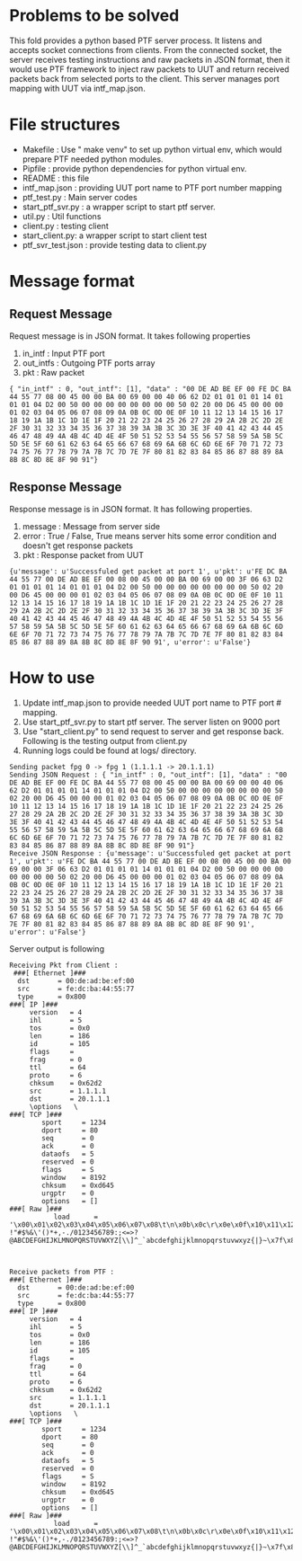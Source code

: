 # Problems to be solved
This fold provides a python based PTF server process. It listens and accepts socket connections from clients. From the connected socket, the server receives testing instructions and raw packets in JSON format, then it would use PTF framework to inject raw packets to UUT and return received packets back from selected ports to the client. This server manages port mapping with UUT via intf_map.json.

# File structures
* Makefile : Use " make venv" to set up python virtual env, which would prepare PTF needed python modules.
* Pipfile : provide python dependencies for python virtual env.
* README : this file
* intf_map.json : providing UUT port name to PTF port number mapping
* ptf_test.py : Main server codes
* start_ptf_svr.py : a wrapper script to start ptf server.
* util.py : Util functions
* client.py : testing client
* start_client.py: a wrapper script to start client test
* ptf_svr_test.json : provide testing data to client.py

# Message format
## Request Message
Request message is in  JSON format. It takes following properties
1. in_intf : Input PTF port
2. out_intfs : Outgoing PTF ports array
3. pkt : Raw packet

```
{ "in_intf" : 0, "out_intf": [1], "data" : "00 DE AD BE EF 00 FE DC BA 44 55 77 08 00 45 00 00 BA 00 69 00 00 40 06 62 D2 01 01 01 01 14 01 01 01 04 D2 00 50 00 00 00 00 00 00 00 00 50 02 20 00 D6 45 00 00 00 01 02 03 04 05 06 07 08 09 0A 0B 0C 0D 0E 0F 10 11 12 13 14 15 16 17 18 19 1A 1B 1C 1D 1E 1F 20 21 22 23 24 25 26 27 28 29 2A 2B 2C 2D 2E 2F 30 31 32 33 34 35 36 37 38 39 3A 3B 3C 3D 3E 3F 40 41 42 43 44 45 46 47 48 49 4A 4B 4C 4D 4E 4F 50 51 52 53 54 55 56 57 58 59 5A 5B 5C 5D 5E 5F 60 61 62 63 64 65 66 67 68 69 6A 6B 6C 6D 6E 6F 70 71 72 73 74 75 76 77 78 79 7A 7B 7C 7D 7E 7F 80 81 82 83 84 85 86 87 88 89 8A 8B 8C 8D 8E 8F 90 91"}
```

## Response Message
Response message is in JSON format. It has following properties.
1. message : Message from server side
2. error : True / False, True means server hits some error condition and doesn't get response packets
3. pkt : Response packet from UUT
```
{u'message': u'Successfuled get packet at port 1', u'pkt': u'FE DC BA 44 55 77 00 DE AD BE EF 00 08 00 45 00 00 BA 00 69 00 00 3F 06 63 D2 01 01 01 01 14 01 01 01 04 D2 00 50 00 00 00 00 00 00 00 00 50 02 20 00 D6 45 00 00 00 01 02 03 04 05 06 07 08 09 0A 0B 0C 0D 0E 0F 10 11 12 13 14 15 16 17 18 19 1A 1B 1C 1D 1E 1F 20 21 22 23 24 25 26 27 28 29 2A 2B 2C 2D 2E 2F 30 31 32 33 34 35 36 37 38 39 3A 3B 3C 3D 3E 3F 40 41 42 43 44 45 46 47 48 49 4A 4B 4C 4D 4E 4F 50 51 52 53 54 55 56 57 58 59 5A 5B 5C 5D 5E 5F 60 61 62 63 64 65 66 67 68 69 6A 6B 6C 6D 6E 6F 70 71 72 73 74 75 76 77 78 79 7A 7B 7C 7D 7E 7F 80 81 82 83 84 85 86 87 88 89 8A 8B 8C 8D 8E 8F 90 91', u'error': u'False'}
```

# How to use
1. Update intf_map.json to provide needed UUT port name to PTF port # mapping.
2. Use start_ptf_svr.py to start ptf server. The server listen on 9000 port
3. Use "start_client.py" to send request to server and get response back. Following is the testing output from client.py
4. Running logs could be found at logs/ directory.

```
Sending packet fpg 0 -> fpg 1 (1.1.1.1 -> 20.1.1.1)
Sending JSON Request : { "in_intf" : 0, "out_intf": [1], "data" : "00 DE AD BE EF 00 FE DC BA 44 55 77 08 00 45 00 00 BA 00 69 00 00 40 06 62 D2 01 01 01 01 14 01 01 01 04 D2 00 50 00 00 00 00 00 00 00 00 50 02 20 00 D6 45 00 00 00 01 02 03 04 05 06 07 08 09 0A 0B 0C 0D 0E 0F 10 11 12 13 14 15 16 17 18 19 1A 1B 1C 1D 1E 1F 20 21 22 23 24 25 26 27 28 29 2A 2B 2C 2D 2E 2F 30 31 32 33 34 35 36 37 38 39 3A 3B 3C 3D 3E 3F 40 41 42 43 44 45 46 47 48 49 4A 4B 4C 4D 4E 4F 50 51 52 53 54 55 56 57 58 59 5A 5B 5C 5D 5E 5F 60 61 62 63 64 65 66 67 68 69 6A 6B 6C 6D 6E 6F 70 71 72 73 74 75 76 77 78 79 7A 7B 7C 7D 7E 7F 80 81 82 83 84 85 86 87 88 89 8A 8B 8C 8D 8E 8F 90 91"}
Receive JSON Response : {u'message': u'Successfuled get packet at port 1', u'pkt': u'FE DC BA 44 55 77 00 DE AD BE EF 00 08 00 45 00 00 BA 00 69 00 00 3F 06 63 D2 01 01 01 01 14 01 01 01 04 D2 00 50 00 00 00 00 00 00 00 00 50 02 20 00 D6 45 00 00 00 01 02 03 04 05 06 07 08 09 0A 0B 0C 0D 0E 0F 10 11 12 13 14 15 16 17 18 19 1A 1B 1C 1D 1E 1F 20 21 22 23 24 25 26 27 28 29 2A 2B 2C 2D 2E 2F 30 31 32 33 34 35 36 37 38 39 3A 3B 3C 3D 3E 3F 40 41 42 43 44 45 46 47 48 49 4A 4B 4C 4D 4E 4F 50 51 52 53 54 55 56 57 58 59 5A 5B 5C 5D 5E 5F 60 61 62 63 64 65 66 67 68 69 6A 6B 6C 6D 6E 6F 70 71 72 73 74 75 76 77 78 79 7A 7B 7C 7D 7E 7F 80 81 82 83 84 85 86 87 88 89 8A 8B 8C 8D 8E 8F 90 91', u'error': u'False'}
```
Server output is following
```
Receiving Pkt from Client :
 ###[ Ethernet ]### 
  dst       = 00:de:ad:be:ef:00
  src       = fe:dc:ba:44:55:77
  type      = 0x800
###[ IP ]### 
     version   = 4
     ihl       = 5
     tos       = 0x0
     len       = 186
     id        = 105
     flags     = 
     frag      = 0
     ttl       = 64
     proto     = 6
     chksum    = 0x62d2
     src       = 1.1.1.1
     dst       = 20.1.1.1
     \options   \
###[ TCP ]### 
        sport     = 1234
        dport     = 80
        seq       = 0
        ack       = 0
        dataofs   = 5
        reserved  = 0
        flags     = S
        window    = 8192
        chksum    = 0xd645
        urgptr    = 0
        options   = []
###[ Raw ]### 
           load      = '\x00\x01\x02\x03\x04\x05\x06\x07\x08\t\n\x0b\x0c\r\x0e\x0f\x10\x11\x12\x13\x14\x15\x16\x17\x18\x19\x1a\x1b\x1c\x1d\x1e\x1f !"#$%&\'()*+,-./0123456789:;<=>?@ABCDEFGHIJKLMNOPQRSTUVWXYZ[\\]^_`abcdefghijklmnopqrstuvwxyz{|}~\x7f\x80\x81\x82\x83\x84\x85\x86\x87\x88\x89\x8a\x8b\x8c\x8d\x8e\x8f\x90\x91'



Receive packets from PTF : 
###[ Ethernet ]### 
  dst       = 00:de:ad:be:ef:00
  src       = fe:dc:ba:44:55:77
  type      = 0x800
###[ IP ]### 
     version   = 4
     ihl       = 5
     tos       = 0x0
     len       = 186
     id        = 105
     flags     = 
     frag      = 0
     ttl       = 64
     proto     = 6
     chksum    = 0x62d2
     src       = 1.1.1.1
     dst       = 20.1.1.1
     \options   \
###[ TCP ]### 
        sport     = 1234
        dport     = 80
        seq       = 0
        ack       = 0
        dataofs   = 5
        reserved  = 0
        flags     = S
        window    = 8192
        chksum    = 0xd645
        urgptr    = 0
        options   = []
###[ Raw ]### 
           load      = '\x00\x01\x02\x03\x04\x05\x06\x07\x08\t\n\x0b\x0c\r\x0e\x0f\x10\x11\x12\x13\x14\x15\x16\x17\x18\x19\x1a\x1b\x1c\x1d\x1e\x1f !"#$%&\'()*+,-./0123456789:;<=>?@ABCDEFGHIJKLMNOPQRSTUVWXYZ[\\]^_`abcdefghijklmnopqrstuvwxyz{|}~\x7f\x80\x81\x82\x83\x84\x85\x86\x87\x88\x89\x8a\x8b\x8c\x8d\x8e\x8f\x90\x91'

```

